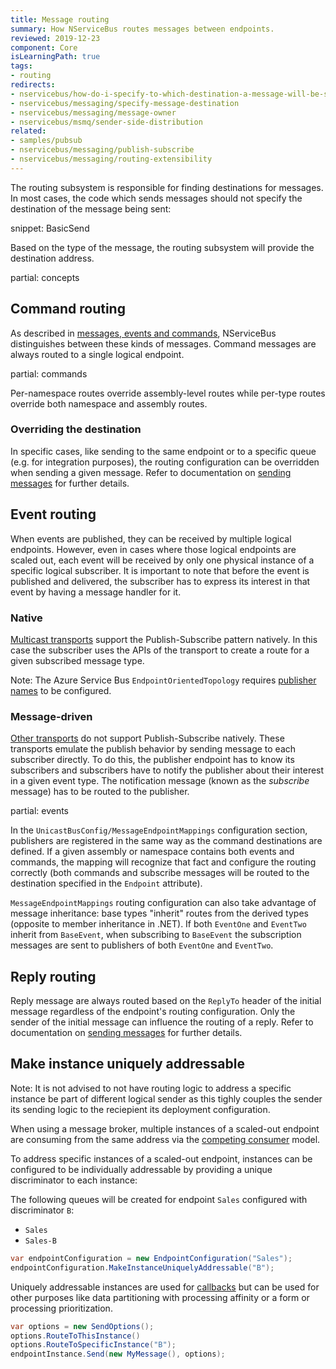 ```yaml
---
title: Message routing
summary: How NServiceBus routes messages between endpoints.
reviewed: 2019-12-23
component: Core
isLearningPath: true
tags:
- routing
redirects:
- nservicebus/how-do-i-specify-to-which-destination-a-message-will-be-sent
- nservicebus/messaging/specify-message-destination
- nservicebus/messaging/message-owner
- nservicebus/msmq/sender-side-distribution
related:
- samples/pubsub
- nservicebus/messaging/publish-subscribe
- nservicebus/messaging/routing-extensibility
---
```



The routing subsystem is responsible for finding destinations for messages. In most cases, the code which sends messages should not specify the destination of the message being sent:

snippet: BasicSend

Based on the type of the message, the routing subsystem will provide the destination address.

partial: concepts


## Command routing

As described in [messages, events and commands](/nservicebus/messaging/messages-events-commands.md), NServiceBus distinguishes between these kinds of messages. Command messages are always routed to a single logical endpoint. 

partial: commands

Per-namespace routes override assembly-level routes while per-type routes override both namespace and assembly routes. 


### Overriding the destination

In specific cases, like sending to the same endpoint or to a specific queue (e.g. for integration purposes), the routing configuration can be overridden when sending a given message. Refer to documentation on [sending messages](/nservicebus/messaging/send-a-message.md) for further details.


## Event routing

When events are published, they can be received by multiple logical endpoints. However, even in cases where those logical endpoints are scaled out, each event will be received by only one physical instance of a specific logical subscriber. It is important to note that before the event is published and delivered, the subscriber has to express its interest in that event by having a message handler for it.


### Native

[Multicast transports](/transports/types.md#multicast-enabled-transports) support the Publish-Subscribe pattern natively. In this case the subscriber uses the APIs of the transport to create a route for a given subscribed message type.

Note: The Azure Service Bus `EndpointOrientedTopology` requires [publisher names](/transports/azure-service-bus/legacy/publisher-names-configuration.md) to be configured.


### Message-driven

[Other transports](/transports/types.md#unicast-only-transports) do not support Publish-Subscribe natively. These transports emulate the publish behavior by sending message to each subscriber directly. To do this, the publisher endpoint has to know its subscribers and subscribers have to notify the publisher about their interest in a given event type. The notification message (known as the *subscribe* message) has to be routed to the publisher.

partial: events

In the `UnicastBusConfig/MessageEndpointMappings` configuration section, publishers are registered in the same way as the command destinations are defined. If a given assembly or namespace contains both events and commands, the mapping will recognize that fact and configure the routing correctly (both commands and subscribe messages will be routed to the destination specified in the `Endpoint` attribute).

`MessageEndpointMappings` routing configuration can also take advantage of message inheritance: base types "inherit" routes from the derived types (opposite to member inheritance in .NET). If both `EventOne` and `EventTwo` inherit from `BaseEvent`, when subscribing to `BaseEvent` the subscription messages are sent to publishers of both `EventOne` and `EventTwo`.


## Reply routing

Reply message are always routed based on the `ReplyTo` header of the initial message regardless of the endpoint's routing configuration. Only the sender of the initial message can influence the routing of a reply. Refer to documentation on [sending messages](/nservicebus/messaging/send-a-message.md) for further details.



## Make instance uniquely addressable

Note: It is not advised to not have routing logic to address a specific instance be part of different logical sender as this tighly couples the sender its sending logic to the reciepient its deployment configuration.

When using a message broker, multiple instances of a scaled-out endpoint are consuming from the same address via the [competing consumer](/nservicebus/architecture/scaling.md#scaling-out-to-multiple-nodes-competing-consumers) model.

To address specific instances of a scaled-out endpoint, instances can be configured to be individually addressable by providing a unique discriminator to each instance:

The following queues will be created for endpoint `Sales` configured with discriminator `B`:

- `Sales`
- `Sales-B`

```c#
var endpointConfiguration = new EndpointConfiguration("Sales");
endpointConfiguration.MakeInstanceUniquelyAddressable("B");
```

Uniquely addressable instances are used for [callbacks](/nservicebus/messaging/callbacks.md) but can be used for other purposes like data partitioning with processing affinity or a form or processing prioritization.

```c#
var options = new SendOptions();
options.RouteToThisInstance()
options.RouteToSpecificInstance("B");
endpointInstance.Send(new MyMessage(), options);
```
